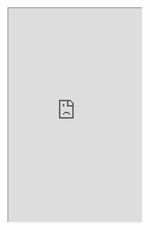 <iframe src="https://www.google.com/maps/d/u/0/embed?mid=1Uq_JeyUiGQudqb9oLhNeMX2AymjwMLeL" width="300" height="480"></iframe>
